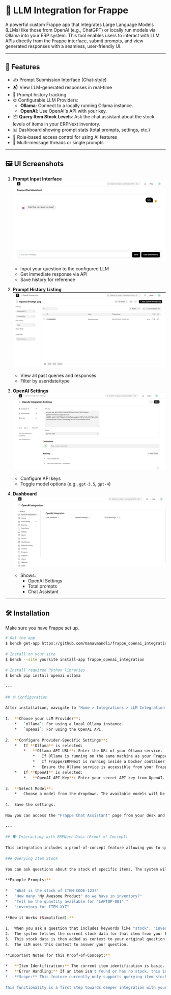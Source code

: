 # 🧠 LLM Integration for Frappe

A powerful custom Frappe app that integrates Large Language Models (LLMs) like those from OpenAI (e.g., ChatGPT) or locally run models via Ollama into your ERP system. This tool enables users to interact with LLM APIs directly from the Frappe interface, submit prompts, and view generated responses with a seamless, user-friendly UI.

---

## 🌟 Features

- ✍️ Prompt Submission Interface (Chat-style)
- 📬 View LLM-generated responses in real-time
- 🧾 Prompt history tracking
- ⚙️ Configurable LLM Providers:
    - **Ollama**: Connect to a locally running Ollama instance.
    - **OpenAI**: Use OpenAI's API with your key.
- 📦 **Query Item Stock Levels**: Ask the chat assistant about the stock levels of items in your ERPNext inventory.
- 📊 Dashboard showing prompt stats (total prompts, settings, etc.)
- 🔐 Role-based access control for using AI features
- 💬 Multi-message threads or single prompts

---

## 🖼️ UI Screenshots

1. **Prompt Input Interface**
![chat_assistant](.github/chat_assistant.png)
   - Input your question to the configured LLM
   - Get immediate response via API
   - Save history for reference
2. **Prompt History Listing**
![prompt_log](.github/prompt_log.png)
   - View all past queries and responses
   - Filter by user/date/type

3. **OpenAI Settings**
![settings](.github/settings.png)
   - Configure API keys
   - Toggle model options (e.g., `gpt-3.5`, `gpt-4`)

4. **Dashboard**
![dashboard](.github/dashboard.png)
   - Shows:
     - OpenAI Settings
     - Total prompts
     - Chat Assistant

---

## 🛠️ Installation

Make sure you have Frappe set up.

```bash
# Get the app
$ bench get-app https://github.com/manavmandli/frappe_openai_integration.git

# Install on your site
$ bench --site yoursite install-app frappe_openai_integration

# Install required Python libraries
$ bench pip install openai ollama

---

## ⚙️ Configuration

After installation, navigate to "Home > Integrations > LLM Integration Settings" in your Frappe desk.

1.  **Choose your LLM Provider**:
    *   `ollama`: For using a local Ollama instance.
    *   `openai`: For using the OpenAI API.

2.  **Configure Provider-Specific Settings**:
    *   If **Ollama** is selected:
        *   **Ollama API URL**: Enter the URL of your Ollama service.
            *   If Ollama is running on the same machine as your Frappe development server (not in Docker), this is typically `http://localhost:11434`.
            *   If Frappe/ERPNext is running inside a Docker container and Ollama is running on the host machine, use `http://host.docker.internal:11434` to allow the container to access the host.
            *   Ensure the Ollama service is accessible from your Frappe environment and that the selected model (e.g., `llama2`, `mistral`) is downloaded and available in Ollama (`ollama pull llama2`).
    *   If **OpenAI** is selected:
        *   **OpenAI API Key**: Enter your secret API key from OpenAI.

3.  **Select Model**:
    *   Choose a model from the dropdown. The available models will be a mix of common OpenAI and Ollama models. Ensure the selected model is compatible with your chosen provider. "Auto" will select a default model for the chosen provider.

4.  Save the settings.

Now you can access the "Frappe Chat Assistant" page from your desk and start interacting with the configured LLM.

---

## 🗣️ Interacting with ERPNext Data (Proof of Concept)

This integration includes a proof-of-concept feature allowing you to query item stock levels directly through the chat interface.

### Querying Item Stock

You can ask questions about the stock of specific items. The system will attempt to find the item in your ERPNext database and provide its current stock levels across different warehouses as context to the LLM.

**Example Prompts:**

*   "What is the stock of ITEM-CODE-123?"
*   "How many "My Awesome Product" do we have in inventory?"
*   "Tell me the quantity available for 'LAPTOP-001'."
*   "inventory for ITEM-XYZ"

**How it Works (Simplified):**

1.  When you ask a question that includes keywords like "stock", "inventory", "how many", "quantity", etc., and an identifiable item name or code (e.g., "ITEM-CODE-123" or "My Awesome Product" in quotes).
2.  The system fetches the current stock data for that item from your ERPNext (specifically from the `Bin` doctype).
3.  This stock data is then added as context to your original question before sending it to the selected LLM (Ollama or OpenAI).
4.  The LLM uses this context to answer your question.

**Important Notes for this Proof-of-Concept:**

*   **Item Identification:** The current item identification is basic. It looks for item codes or names enclosed in double or single quotes. For best results, use the exact item code or provide the item name in quotes.
*   **Error Handling:** If an item isn't found or has no stock, this information is passed to the LLM as part of the context. The LLM should then inform you accordingly.
*   **Scope:** This feature currently only supports querying item stock levels. More complex queries or other data types are not yet supported in this phase.

This functionality is a first step towards deeper integration with your ERPNext data. Future enhancements will improve the natural language understanding and expand the range of queries and actions possible.
